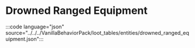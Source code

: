 # Drowned Ranged Equipment

:::code language="json" source="../../../VanillaBehaviorPack/loot_tables/entities/drowned_ranged_equipment.json":::